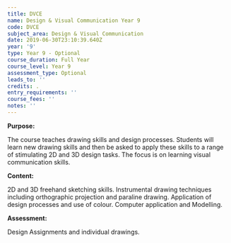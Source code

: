 ```yaml
---
title: DVCE
name: Design & Visual Communication Year 9
code: DVCE
subject_area: Design & Visual Communication
date: 2019-06-30T23:10:39.640Z
year: '9'
type: Year 9 - Optional
course_duration: Full Year
course_level: Year 9
assessment_type: Optional
leads_to: ''
credits: .
entry_requirements: ''
course_fees: ''
notes: ''
---
```

**Purpose:**

The course teaches drawing skills and design processes. Students will learn new drawing skills and then be asked to apply these skills to a range of stimulating 2D and 3D design tasks. The focus is on learning visual communication skills.

**Content:**

2D and 3D freehand sketching skills. Instrumental drawing techniques including orthographic projection and paraline drawing. Application of design processes and use of colour. Computer application and Modelling.

**Assessment:**

Design Assignments and individual drawings.
